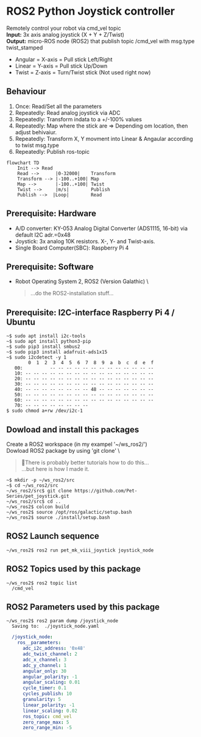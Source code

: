 # ROS2 Python Joystick controller

Remotely control your robot via cmd_vel topic \
**Input:** 3x axis analog joystick (X + Y + Z/Twist) \
**Output:** micro-ROS node (ROS2) that publish topic /cmd_vel with msg.type twist_stamped
* Angular = X-axis = Pull stick Left/Right
* Linear  = Y-axis = Pull stick Up/Down
* Twist   = Z-axis = Turn/Twist stick  (Not used right now)

## Behaviour
1. Once: Read/Set all the parameters
1. Repeatedly: Read analog joystick via ADC
1. Repeatedly: Transform indata to a +/-100% values
1. Repeatedly: Map where the stick are => Depending om location, then adjust behivaiur.
1. Repeatedly: Transform X, Y movment into Linear & Angaular according to twist msg.type
1. Repeatedly: Publish ros-topic

```mermaid
flowchart TD
    Init --> Read
    Read -->      |0-32000|    Transform
    Transform --> |-100..+100| Map
    Map -->       |-100..+100| Twist
    Twist -->     |m/s|        Publish
    Publish -->  |Loop|        Read
```

## Prerequisite: Hardware
* A/D converter: KY-053 Analog Digital Converter (ADS1115, 16-bit) via default I2C adr.=0x48
* Joystick: 3x analog 10K resistors. X-, Y- and Twist-axis.
* Single Board Computer(SBC): Raspberry Pi 4

## Prerequisite: Software
* Robot Operating System 2, ROS2 (Version Galathic) \
  >...do the ROS2-installation stuff...

## Prerequisite: I2C-interface Raspberry Pi 4 / Ubuntu
```Shell
~$ sudo apt install i2c-tools
~$ sudo apt install python3-pip
~$ sudo pip3 install smbus2
~$ sudo pip3 install adafruit-ads1x15
~$ sudo i2cdetect -y 1
        0  1  2  3  4  5  6  7  8  9  a  b  c  d  e  f
   00:          -- -- -- -- -- -- -- -- -- -- -- -- -- 
   10: -- -- -- -- -- -- -- -- -- -- -- -- -- -- -- -- 
   20: -- -- -- -- -- -- -- -- -- -- -- -- -- -- -- -- 
   30: -- -- -- -- -- -- -- -- -- -- -- -- -- -- -- -- 
   40: -- -- -- -- -- -- -- -- 48 -- -- -- -- -- -- -- 
   50: -- -- -- -- -- -- -- -- -- -- -- -- -- -- -- -- 
   60: -- -- -- -- -- -- -- -- -- -- -- -- -- -- -- -- 
   70: -- -- -- -- -- -- -- --    
$ sudo chmod a+rw /dev/i2c-1
```

## Dowload and install this packages
Create a ROS2 workspace (in my exampel '~/ws_ros2/') \
Dowload ROS2 package by using 'git clone' \
> 🤔There is probably better tutorials how to do this...\
> ...but here is how I made it.
```Shell
~$ mkdir -p ~/ws_ros2/src
~$ cd ~/ws_ros2/src
~/ws_ros2/src$ git clone https://github.com/Pet-Series/pet_joystick.git
~/ws_ros2/src$ cd ..
~/ws_ros2$ colcon build
~/ws_ros2$ source /opt/ros/galactic/setup.bash
~/ws_ros2$ source ./install/setup.bash
```
## ROS2 Launch sequence
```Shell
~/ws_ros2$ ros2 run pet_mk_viii_joystick joystick_node 
```

## ROS2 Topics used by this package
```Shell
~/ws_ros2$ ros2 topic list
  /cmd_vel
```  

## ROS2 Parameters used by this package
```Shell
~/ws_ros2$ ros2 param dump /joystick_node
  Saving to:  ./joystick_node.yaml
```
```YAML
  /joystick_node:
    ros__parameters:
      adc_i2c_address: '0x48'
      adc_twist_channel: 2
      adc_x_channel: 3
      adc_y_channel: 1
      angular_only: 30
      angular_polarity: -1
      angular_scaling: 0.01
      cycle_timer: 0.1
      cycles_publish: 10
      granularity: 5
      linear_polarity: -1
      linear_scaling: 0.02
      ros_topic: cmd_vel
      zero_range_max: 5
      zero_range_min: -5
```
